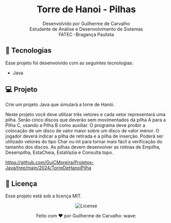 <h1 align="center"> Torre de Hanoi - Pilhas </h1>

<p align="center">
Desenvolvido por Guilherme de Carvalho<br>Estudante de Análise e Desenvolvimento de Sistemas<br> FATEC -Bragança Paulista <br/>


## 🚀 Tecnologias

Esse projeto foi desenvolvido com as seguintes tecnologias:

- Java

## 💻 Projeto

Crie um projeto Java que simulará a torre de Hanói.

Neste projeto você deve utilizar três vetores e cada vetor representará uma pilha.
Serão cinco discos que deverão sem movimentados da pilha A para a Pilha C, usando a Pilha B como auxiliar.
O programa deve proibir a colocação de um disco de valor maior sobre um disco de valor menor.
O jogador deverá indicar a pilha de retirada e a pilha de inserção.
Poderá ser utilizado vetores do tipo Char  ou int para tornar mais fácil a verificação do tamanho dos discos.
As pilhas devem desenvolver as rotinas de Empilha, Desempilha, EstaCheia, EstaVazia e Consulta topo.

https://github.com/GuiCMoreira/Projetos-Java/tree/main/2024/TorreDeHanoiPilha

## :memo: Licença

Esse projeto está sob a licença MIT.
<p align="center">
  <img alt="License" src="https://img.shields.io/static/v1?label=license&message=MIT&color=49AA26&labelColor=000000">
</p>

<p align="center">
Feito com ♥ por Guilherme de Carvalho :wave: 
</p>